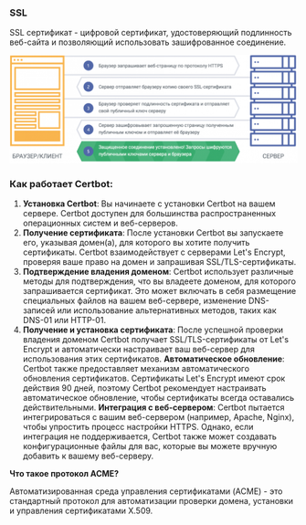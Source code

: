 ### SSL

SSL сертификат - цифровой сертификат, удостоверяющий подлинность веб-сайта и позволяющий использовать зашифрованное соединение.

![SSL](../static/ssh_work.png)

### Как работает Certbot:

1. **Установка Certbot**: Вы начинаете с установки Certbot на вашем сервере. Certbot доступен для большинства распространенных операционных систем и веб-серверов.
2. **Получение сертификата**: После установки Certbot вы запускаете его, указывая домен(а), для которого вы хотите получить сертификаты. Certbot взаимодействует с серверами Let's Encrypt, проверяя ваше право на домен и запрашивая SSL/TLS-сертификаты.
3. **Подтверждение владения доменом**: Certbot использует различные методы для подтверждения, что вы владеете доменом, для которого запрашивается сертификат. Это может включать в себя размещение специальных файлов на вашем веб-сервере, изменение DNS-записей или использование альтернативных методов, таких как DNS-01 или HTTP-01.
4. **Получение и установка сертификата**: После успешной проверки владения доменом Certbot получает SSL/TLS-сертификаты от Let's Encrypt и автоматически настраивает ваш веб-сервер для использования этих сертификатов.
**Автоматическое обновление**: Certbot также предоставляет механизм автоматического обновления сертификатов. Сертификаты Let's Encrypt имеют срок действия 90 дней, поэтому Certbot рекомендует настраивать автоматическое обновление, чтобы сертификаты всегда оставались действительными.
**Интеграция с веб-сервером**: Certbot пытается интегрироваться с вашим веб-сервером (например, Apache, Nginx), чтобы упростить процесс настройки HTTPS. Однако, если интеграция не поддерживается, Certbot также может создавать конфигурационные файлы для вас, которые вы можете вручную добавить к вашему веб-серверу.

**Что такое протокол ACME?**

Автоматизированная среда управления сертификатами (ACME) - это стандартный протокол для автоматизации проверки домена, установки и управления сертификатами X.509.
